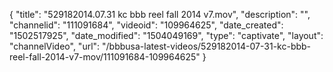 {
    "title": "529182014.07.31 kc bbb reel fall 2014 v7.mov",
    "description": "",
    "channelid": "111091684",
    "videoid": "109964625",
    "date_created": "1502517925",
    "date_modified": "1504049169",
    "type": "captivate",
    "layout": "channelVideo",
    "url": "\/bbbusa-latest-videos\/529182014-07-31-kc-bbb-reel-fall-2014-v7-mov\/111091684-109964625"
}